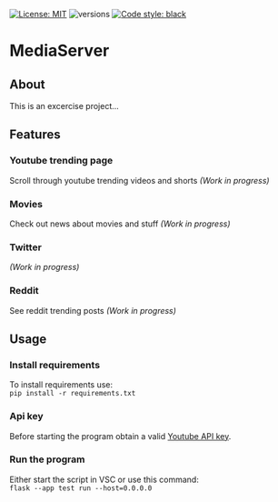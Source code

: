 [![License: MIT](https://img.shields.io/badge/License-MIT-yellow.svg)](https://opensource.org/licenses/MIT)
![versions](https://img.shields.io/pypi/pyversions/pybadges.svg)
[![Code style: black](https://img.shields.io/badge/code%20style-black-000000.svg)](https://github.com/psf/black)

# MediaServer

## About
This is an excercise project...

## Features

### Youtube trending page
Scroll through youtube trending videos and shorts *(Work in progress)*

### Movies
Check out news about movies and stuff *(Work in progress)*

### Twitter
*(Work in progress)*

### Reddit
See reddit trending posts *(Work in progress)*

## Usage

### Install requirements
To install requirements use: <br>
`pip install -r requirements.txt`

### Api key
Before starting the program obtain a valid [Youtube API key](https://developers.google.com/youtube/v3).

### Run the program
Either start the script in VSC or use this command: <br>
`flask --app test run --host=0.0.0.0`

